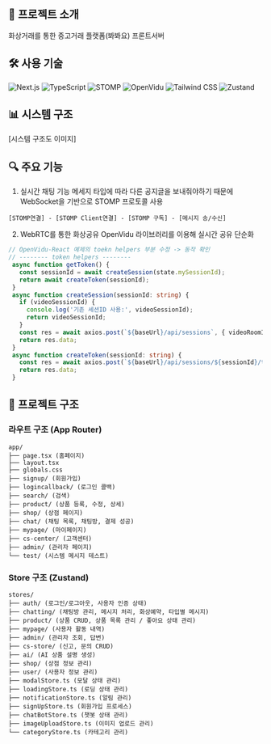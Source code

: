 ## 📝 프로젝트 소개
화상거래를 통한 중고거래 플랫폼(봐봐요) 프론트서버

## 🛠 사용 기술
![Next.js](https://img.shields.io/badge/Next.js-14-black?style=for-the-badge&logo=next.js)
![TypeScript](https://img.shields.io/badge/TypeScript-007ACC?style=for-the-badge&logo=typescript&logoColor=white)
![STOMP](https://img.shields.io/badge/STOMP-WebSocket-yellow?style=for-the-badge)
![OpenVidu](https://img.shields.io/badge/OpenVidu-2.28.0-blue?style=for-the-badge)
![Tailwind CSS](https://img.shields.io/badge/Tailwind_CSS-38B2AC?style=for-the-badge&logo=tailwind-css&logoColor=white)
![Zustand](https://img.shields.io/badge/Zustand-4.4.7-purple?style=for-the-badge)

## 📊 시스템 구조
[시스템 구조도 이미지]

## 🔍 주요 기능
1. 실시간 채팅 기능
  메세지 타입에 따라 다른 공지글을 보내줘야하기 때문에 WebSocket을 기반으로 STOMP 프로토콜 사용
  ```
  [STOMP연결] - [STOMP Client연결] - [STOMP 구독] - [메시지 송/수신]
  ```

2. WebRTC를 통한 화상공유
 OpenVidu 라이브러리를 이용해 실시간 공유 단순화
 ```typeScript
 // OpenVidu-React 예제의 toekn helpers 부분 수정 -> 동작 확인
 // -------- token helpers --------
  async function getToken() {
    const sessionId = await createSession(state.mySessionId);
    return await createToken(sessionId);
  }
  async function createSession(sessionId: string) {
    if (videoSessionId) {
      console.log('기존 세션ID 사용:', videoSessionId);
      return videoSessionId;
    }
    const res = await axios.post(`${baseUrl}/api/sessions`, { videoRoomId: sessionId }, { headers: { 'Content-Type': 'application/json' } });
    return res.data;
  }
  async function createToken(sessionId: string) {
    const res = await axios.post(`${baseUrl}/api/sessions/${sessionId}/token`, {}, { headers: { 'Content-Type': 'application/json' } });
    return res.data;
  }
 ```

## 📁 프로젝트 구조
### 라우트 구조 (App Router)
```
app/
├── page.tsx (홈페이지)
├── layout.tsx
├── globals.css
├── signup/ (회원가입)
├── logincallback/ (로그인 콜백)
├── search/ (검색)
├── product/ (상품 등록, 수정, 상세)
├── shop/ (상점 페이지)
├── chat/ (채팅 목록, 채팅방, 결제 성공)
├── mypage/ (마이페이지)
├── cs-center/ (고객센터)
├── admin/ (관리자 페이지)
└── test/ (시스템 메시지 테스트)
```

### Store 구조 (Zustand)
```
stores/
├── auth/ (로그인/로그아웃, 사용자 인증 상태)
├── chatting/ (채팅방 관리, 메시지 처리, 화상예약, 타입별 메시지)
├── product/ (상품 CRUD, 상품 목록 관리 / 좋아요 상태 관리)
├── mypage/ (사용자 활동 내역)
├── admin/ (관리자 조회, 답변)
├── cs-store/ (신고, 문의 CRUD)
├── ai/ (AI 상품 설명 생성)
├── shop/ (상점 정보 관리)
├── user/ (사용자 정보 관리)
├── modalStore.ts (모달 상태 관리)
├── loadingStore.ts (로딩 상태 관리)
├── notificationStore.ts (알림 관리)
├── signUpStore.ts (회원가입 프로세스)
├── chatBotStore.ts (챗봇 상태 관리)
├── imageUploadStore.ts (이미지 업로드 관리)
└── categoryStore.ts (카테고리 관리)
```
